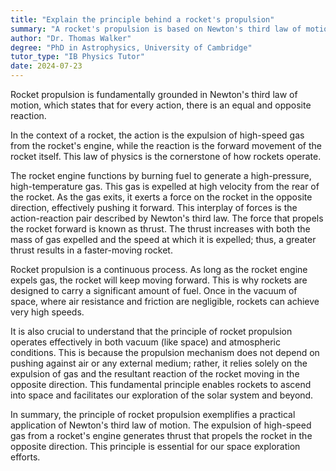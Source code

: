 ```yaml
---
title: "Explain the principle behind a rocket's propulsion"
summary: "A rocket's propulsion is based on Newton's third law of motion: for every action, there is an equal and opposite reaction."
author: "Dr. Thomas Walker"
degree: "PhD in Astrophysics, University of Cambridge"
tutor_type: "IB Physics Tutor"
date: 2024-07-23
---
```


Rocket propulsion is fundamentally grounded in Newton's third law of motion, which states that for every action, there is an equal and opposite reaction.

In the context of a rocket, the action is the expulsion of high-speed gas from the rocket's engine, while the reaction is the forward movement of the rocket itself. This law of physics is the cornerstone of how rockets operate.

The rocket engine functions by burning fuel to generate a high-pressure, high-temperature gas. This gas is expelled at high velocity from the rear of the rocket. As the gas exits, it exerts a force on the rocket in the opposite direction, effectively pushing it forward. This interplay of forces is the action-reaction pair described by Newton's third law. The force that propels the rocket forward is known as thrust. The thrust increases with both the mass of gas expelled and the speed at which it is expelled; thus, a greater thrust results in a faster-moving rocket.

Rocket propulsion is a continuous process. As long as the rocket engine expels gas, the rocket will keep moving forward. This is why rockets are designed to carry a significant amount of fuel. Once in the vacuum of space, where air resistance and friction are negligible, rockets can achieve very high speeds.

It is also crucial to understand that the principle of rocket propulsion operates effectively in both vacuum (like space) and atmospheric conditions. This is because the propulsion mechanism does not depend on pushing against air or any external medium; rather, it relies solely on the expulsion of gas and the resultant reaction of the rocket moving in the opposite direction. This fundamental principle enables rockets to ascend into space and facilitates our exploration of the solar system and beyond.

In summary, the principle of rocket propulsion exemplifies a practical application of Newton's third law of motion. The expulsion of high-speed gas from a rocket's engine generates thrust that propels the rocket in the opposite direction. This principle is essential for our space exploration efforts.
    